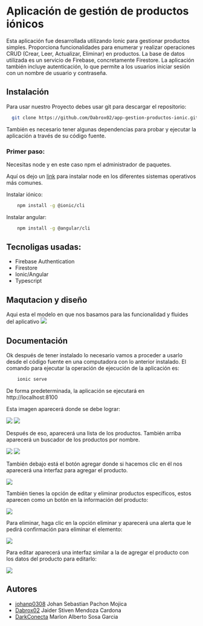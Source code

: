 
# Aplicación de gestión de productos iónicos

Esta aplicación fue desarrollada utilizando Ionic para gestionar productos simples. Proporciona funcionalidades para enumerar y realizar operaciones CRUD (Crear, Leer, Actualizar, Eliminar) en productos. La base de datos utilizada es un servicio de Firebase, concretamente Firestore. La aplicación también incluye autenticación, lo que permite a los usuarios iniciar sesión con un nombre de usuario y contraseña.

## Instalación

Para usar nuestro Proyecto debes usar git para descargar el repositorio:

```bash
  git clone https://github.com/Dabrox02/app-gestion-productos-ionic.git
```

También es necesario tener algunas dependencias para probar y ejecutar la aplicación a través de su código fuente.

### Primer paso:
Necesitas node y en este caso npm el administrador de paquetes.

Aquí os dejo un [link](https://kinsta.com/es/blog/como-instalar-node-js/) para instalar node en los diferentes sistemas operativos más comunes.

Instalar iónico:

```bash
    npm install -g @ionic/cli
```

Instalar angular:

```bash
    npm install -g @angular/cli
```

    
## Tecnoligas usadas:
- Firebase Authentication
- Firestore
- Ionic/Angular
- Typescript

## Maqutacion y diseño
Aqui esta el modelo en que nos basamos para las funcionalidad y fluides del aplicativo
![](./img/wireframe-app.jpeg)


## Documentación

Ok después de tener instalado lo necesario vamos a proceder a usarlo desde el código fuente en una computadora con lo anterior instalado.
El comando para ejecutar la operación de ejecución de la aplicación es:

```bash
    ionic serve
```

De forma predeterminada, la aplicación se ejecutará en http://localhost:8100

Esta imagen aparecerá donde se debe lograr:

![](./img/login-app.JPG)
![](./img/loging-acces.JPG)

Después de eso, aparecerá una lista de los productos. También arriba aparecerá un buscador de los productos por nombre.

![](./img/list-product.JPG)
![](./img/search-product.JPG)


También debajo está el botón agregar donde si hacemos clic en él nos aparecerá una interfaz para agregar el producto.

![](./img/add-producto.jpg)


También tienes la opción de editar y eliminar productos específicos, estos aparecen como un botón en la información del producto:

![](./img/info-product.JPG)

Para eliminar, haga clic en la opción eliminar y aparecerá una alerta que le pedirá confirmación para eliminar el elemento:

![](./img/delete-product.JPG)

Para editar aparecerá una interfaz similar a la de agregar el producto con los datos del producto para editarlo:

![](./img/edit-product.JPG)

## Autores

- [johanp0308](https://github.com/johanp0308) Johan Sebastian Pachon Mojica
- [Dabrox02](https://github.com/Dabrox02) Jaider Stiven Mendoza Cardona
- [DarkConecta](https://github.com/DarkConecta) Marlon Alberto Sosa Garcia

